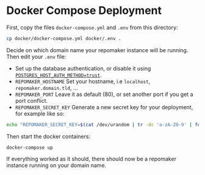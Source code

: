 # Docker Compose Deployment

First, copy the files `docker-compose.yml` and `.env` from this directory:

``` bash
cp docker/docker-compose.yml docker/.env .
```

Decide on which domain name your repomaker instance will be running.
Then edit your `.env` file:

 - Set up the database authentication, or disable it using [`POSTGRES_HOST_AUTH_METHOD=trust`](https://djangoforprofessionals.com/postgresql/#postgresql).
 - `REPOMAKER_HOSTNAME` Set your hostname, i.e `localhost`, `repomaker.domain.tld`, ...
 - `REPOMAKER_PORT` Leave it as default (80), or set another port if you get a port conflict.
 - `REPOMAKER_SECRET_KEY` Generate a new secret key for your deployment, for example like so:
``` bash
echo "REPOMAKER_SECRET_KEY=$(cat /dev/urandom | tr -dc 'a-zA-Z0-9' | fold -w 64 | head -n 1)"
```



Then start the docker containers:

```
docker-compose up
```

If everything worked as it should,
there should now be a repomaker instance running on your domain name.
